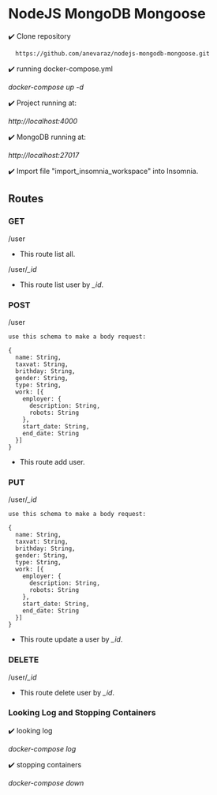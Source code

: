 # NodeJS MongoDB Mongoose

:heavy_check_mark: Clone repository

      https://github.com/anevaraz/nodejs-mongodb-mongoose.git

:heavy_check_mark: running docker-compose.yml

  *docker-compose up -d*

:heavy_check_mark: Project running at:

  *http://localhost:4000*

:heavy_check_mark: MongoDB running at:

  *http://localhost:27017*

:heavy_check_mark: Import file "import_insomnia_workspace" into Insomnia.

## Routes

### GET

  /user

  * This route list all.

  /user/*_id*

  * This route list user by *_id*.

### POST
  
  /user

    use this schema to make a body request:

    {
      name: String,
      taxvat: String,
      brithday: String,
      gender: String,
      type: String,
      work: [{
        employer: {
          description: String,
          robots: String
        },
        start_date: String,
        end_date: String
      }]
    }

  * This route add user.

### PUT
  
  /user/*_id*

    use this schema to make a body request:

    {
      name: String,
      taxvat: String,
      brithday: String,
      gender: String,
      type: String,
      work: [{
        employer: {
          description: String,
          robots: String
        },
        start_date: String,
        end_date: String
      }]
    }

  * This route update a user by *_id*.

### DELETE

  /user/*_id*

  * This route delete user by *_id*.

### Looking Log and Stopping Containers

:heavy_check_mark: looking log

  *docker-compose log*

:heavy_check_mark: stopping containers

  *docker-compose down*

